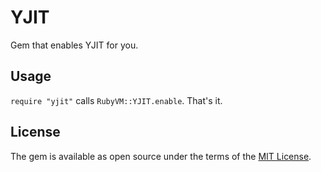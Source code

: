 # YJIT

Gem that enables YJIT for you.

## Usage

`require "yjit"` calls `RubyVM::YJIT.enable`. That's it.

## License

The gem is available as open source under the terms of the [MIT License](https://opensource.org/licenses/MIT).
